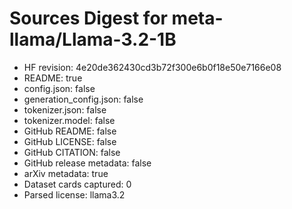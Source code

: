 # Sources Digest for meta-llama/Llama-3.2-1B
- HF revision: 4e20de362430cd3b72f300e6b0f18e50e7166e08
- README: true
- config.json: false
- generation_config.json: false
- tokenizer.json: false
- tokenizer.model: false
- GitHub README: false
- GitHub LICENSE: false
- GitHub CITATION: false
- GitHub release metadata: false
- arXiv metadata: true
- Dataset cards captured: 0
- Parsed license: llama3.2

